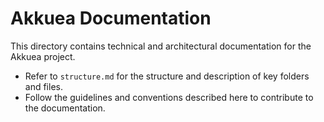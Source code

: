 # Akkuea Documentation

This directory contains technical and architectural documentation for the Akkuea project.

* Refer to `structure.md` for the structure and description of key folders and files.
* Follow the guidelines and conventions described here to contribute to the documentation.

